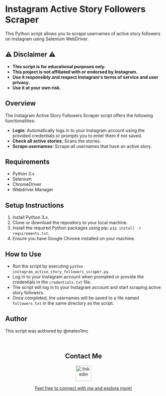 # Instagram Active Story Followers Scraper

This Python script allows you to scrape usernames of active story followers on Instagram using Selenium WebDriver.


## ⚠️ Disclaimer ⚠️

- **This script is for educational purposes only.**
- **This project is not affiliated with or endorsed by Instagram.** 
- **Use it responsibly and respect Instagram's terms of service and user privacy.**
- **Use it at your own risk.**


## Overview

The Instagram Active Story Followers Scraper script offers the following functionalities:

- **Login**: Automatically logs in to your Instagram account using the provided credentials or prompts you to enter them if not saved.
- **Check all active stories**: Scans the stories.
- **Scrape usernames**: Scrape all usernames that have an active story.


## Requirements

- Python 3.x
- Selenium
- ChromeDriver
- Webdriver Manager


## Setup Instructions

1. Install Python 3.x.
2. Clone or download the repository to your local machine.
3. Install the required Python packages using pip: `pip install -r requirements.txt`.
4. Ensure you have Google Chrome installed on your machine.


## How to Use

- Run the script by executing `python instagram_active_story_followers_scraper.py`.
- Log in to your Instagram account when prompted or provide the credentials in the `credentials.txt` file.
- The script will log in to your Instagram account and start scraping active story followers.
- Once completed, the usernames will be saved to a file named `followers.txt` in the same directory as the script.


## Author
This script was authored by @mateo1mc

<br>
<!-- Connect with me -->
<h2 align="center">Contact Me</h2>
<!--icons and links-->
<p align="center">
  <a href="https://www.linkedin.com/in/mateo1mc/" target="blank"><img align="center" src="https://user-images.githubusercontent.com/88904952/234979284-68c11d7f-1acc-4f0c-ac78-044e1037d7b0.png" alt="linkedin" height="50" width="50" /><p align="center">Feel free to connect with me and explore more!</p></a>
</p>
<br
